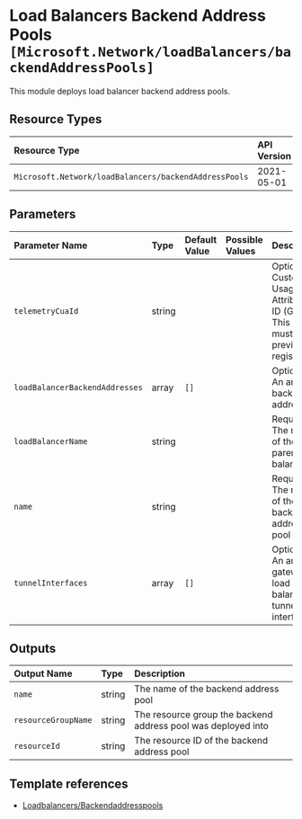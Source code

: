 # Load Balancers Backend Address Pools `[Microsoft.Network/loadBalancers/backendAddressPools]`

This module deploys load balancer backend address pools.

## Resource Types

| Resource Type | API Version |
| :-- | :-- |
| `Microsoft.Network/loadBalancers/backendAddressPools` | 2021-05-01 |

## Parameters

| Parameter Name | Type | Default Value | Possible Values | Description |
| :-- | :-- | :-- | :-- | :-- |
| `telemetryCuaId` | string |  |  | Optional. Customer Usage Attribution ID (GUID). This GUID must be previously registered |
| `loadBalancerBackendAddresses` | array | `[]` |  | Optional. An array of backend addresses. |
| `loadBalancerName` | string |  |  | Required. The name of the parent load balancer |
| `name` | string |  |  | Required. The name of the backend address pool |
| `tunnelInterfaces` | array | `[]` |  | Optional. An array of gateway load balancer tunnel interfaces. |

## Outputs

| Output Name | Type | Description |
| :-- | :-- | :-- |
| `name` | string | The name of the backend address pool |
| `resourceGroupName` | string | The resource group the backend address pool was deployed into |
| `resourceId` | string | The resource ID of the backend address pool |

## Template references

- [Loadbalancers/Backendaddresspools](https://docs.microsoft.com/en-us/azure/templates/Microsoft.Network/2021-05-01/loadBalancers/backendAddressPools)
